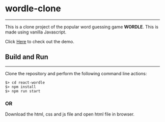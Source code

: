 # wordle-clone
---

This is a clone project of the popular word guessing game **WORDLE**. This is made using vanilla Javascript.

Click [Here](https://susomshrestha.github.io/wordle-clone/public/index.html) to check out the demo.

## Build and Run
---
Clone the repository and perform the following command line actions:
```
$> cd react-wordle
$> npm install
$> npm run start
```

### OR

Download the html, css and js file and open html file in browser.

